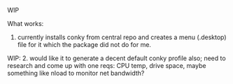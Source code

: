 WIP


What works:
1. currently installs conky from central repo and creates a menu (.desktop) file for it which the package did not do for me.

WIP:
2. would like it to generate a decent default conky profile also; need to research and come up with one
	reqs: CPU temp, drive space, maybe something like nload to monitor net bandwidth?

